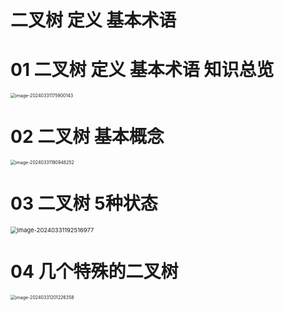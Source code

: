 # 二叉树 定义 基本术语



# 01 二叉树 定义 基本术语 知识总览

<img src="https://cvp.oss-cn-shanghai.aliyuncs.com/picgo/202403311759199.png" alt="image-20240331175900143" style="zoom:50%;" />

# 02 二叉树 基本概念

<img src="https://cvp.oss-cn-shanghai.aliyuncs.com/picgo/202403311909376.png" alt="image-20240331190948252" style="zoom:50%;" />

# 03 二叉树 5种状态

<img src="https://cvp.oss-cn-shanghai.aliyuncs.com/picgo/202403311925040.png" alt="image-20240331192516977" style="zoom: 67%;" />



# 04 几个特殊的二叉树

<img src="https://cvp.oss-cn-shanghai.aliyuncs.com/picgo/202403312012436.png" alt="image-20240331201226358" style="zoom:50%;" />